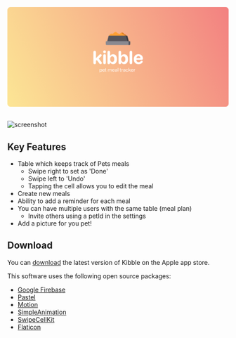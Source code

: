 
![screenshot](https://github.com/vctrchu/Kibble/blob/master/ReadmeAssets/KibbleCoverImage.png)
##
![screenshot](https://github.com/vctrchu/Kibble/blob/master/ReadmeAssets/KibbleGif.gif)

## Key Features

* Table which keeps track of Pets meals
  - Swipe right to set as 'Done'
  - Swipe left to 'Undo'
  - Tapping the cell allows you to edit the meal
* Create new meals
* Ability to add a reminder for each meal 
* You can have multiple users with the same table (meal plan)
  - Invite others using a petId in the settings 
* Add a picture for you pet!

## Download

You can [download](https://apps.apple.com/app/id1512612546) the latest version of Kibble on the Apple app store.

This software uses the following open source packages:

- [Google Firebase](https://firebase.google.com/)
- [Pastel](https://github.com/cruisediary/Pastel)
- [Motion](https://github.com/CosmicMind/Motion)
- [SimpleAnimation](https://github.com/keithito/SimpleAnimation)
- [SwipeCellKit](https://github.com/SwipeCellKit/SwipeCellKit)
- [Flaticon](https://www.flaticon.com/)

